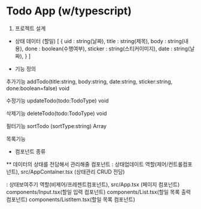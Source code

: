 # Todo App (w/typescript)

1. 프로젝트 설계

- 상태 데이터 (할일)
  [
    {
      uid : string(날짜),
      title : string(제목),
      body : string(내용),
      done : boolean(수행여부),
      sticker : string(스티커이미지),
      date : string(날짜),
    }
  ]

- 기능 정의

추가기능
addTodo(title:string, body:string, date:string, sticker:string, done:boolean=false) void

수정기능
updateTodo(todo:TodoType) void

삭제기능
deleteTodo(todo:TodoType) void

필터기능
sortTodo (sortType:string) Array<TodoType>

목록기능

- 컴포넌트 종류

** 데이터의 상태를 전담해서 관리해줄 컴포넌트
: 상태업데이트 역할(제어/컨트롤컴포넌트),
src/AppContainer.tsx (상태관리 CRUD 전담)


: 상태보여주기 역할(비제어/프레젠트컴포넌트),
src/App.tsx (페이지 컴포넌트)
components/Input.tsx(할일 입력 컴포넌트)
components/List.tsx(할일 목록 출력 컴포넌트)
components/ListItem.tsx(할일 목록 컴포넌트)

